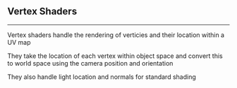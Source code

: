## Vertex Shaders
---
Vertex shaders handle the rendering of verticies and their location within a UV map

They take the location of each vertex within object space and convert this to world space using the camera position and orientation

They also handle light location and normals for standard shading